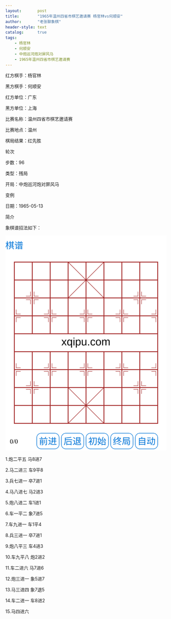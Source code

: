 ```yaml
---
layout:       post
title:        "1965年温州四省市棋艺邀请赛 杨官林vs何顺安"
author:       "老张聊象棋"
header-style: text
catalog:      true
tags:
    - 杨官林
    - 何顺安
    - 中炮巡河炮对屏风马
    - 1965年温州四省市棋艺邀请赛
---
```


红方棋手：杨官林

黑方棋手：何顺安

红方单位：广东

黑方单位：上海

比赛名称：温州四省市棋艺邀请赛

比赛地点：温州

棋局结果：红先胜

轮次

步数：96

类型：残局

开局：中炮巡河炮对屏风马

变例

日期：1965-05-13

简介

象棋谱招法如下：

![](/img/in-post/20d9f3ea-9556-4aa1-b668-a84d1d81fea5.svg)

1.炮二平五 马8进7

2.马二进三 车9平8

3.兵七进一 卒7进1

4.马八进七 马2进3

5.炮八进二 车1进1

6.车一平二 象7进5

7.车九进一 车1平4

8.兵三进一 卒7进1

9.炮八平三 车4进3

10.车九平八 炮2进2

11.车二进六 马7进6

12.炮三进一 象5进7

13.马三进四 象7退5

14.车二进一 车8进2

15.马四进六
